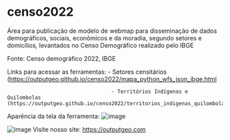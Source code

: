 # censo2022
Área para publicação de modelo de webmap para disseminação de dados demográficos, sociais, econômicos e da moradia, segundo setores e domicílios, levantados no Censo Demográfico realizado pelo IBGE

Fonte: Censo demográfico 2022, IBGE

Links para acessar as ferramentas:    - Setores censitários (https://outputgeo.github.io/censo2022/mapa_python_wfs_json_ibge.html

                                      - Territórios Indígenas e Quilombolas (https://outputgeo.github.io/censo2022/territorios_indigenas_quilombolas.html)

Aparência da tela da ferramenta:
![image](https://github.com/OutputGEO/censo2022/assets/150393907/140f1f5f-292b-41bc-b023-feba753967af)

![image](https://github.com/OutputGEO/censo2022/assets/150393907/18b47d5c-1967-48e4-a563-812ecce3361e)   Visite nosso site: https://outputgeo.com
